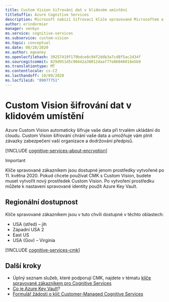 ```yaml
---
title: Custom Vision šifrování dat v klidovém umístění
titleSuffix: Azure Cognitive Services
description: Microsoft nabízí šifrovací klíče spravované Microsoftem a umožňuje také spravovat Cognitive Services předplatná s vlastními klíči, které se nazývají Customer Customer Key (CMK). Tento článek obsahuje informace o šifrování dat v klidovém umístění pro Custom Vision a o tom, jak povolit a spravovat CMK.
author: erindormier
manager: venkyv
ms.service: cognitive-services
ms.subservice: custom-vision
ms.topic: conceptual
ms.date: 08/28/2020
ms.author: egeaney
ms.openlocfilehash: 39257419f179bdce8c94f2ddb3a7cd8f5ac2d34f
ms.sourcegitcommit: 829d951d5c90442a38012daaf77e86046018e5b9
ms.translationtype: MT
ms.contentlocale: cs-CZ
ms.lasthandoff: 10/09/2020
ms.locfileid: "89077751"
---
```

# <a name="custom-vision-encryption-of-data-at-rest"></a>Custom Vision šifrování dat v klidovém umístění

Azure Custom Vision automaticky šifruje vaše data při trvalém ukládání do cloudu. Custom Vision šifrování chrání vaše data a umožňuje vám plnit závazky zabezpečení vaší organizace a dodržování předpisů.

[!INCLUDE [cognitive-services-about-encryption](../includes/cognitive-services-about-encryption.md)]

> [!IMPORTANT]
> Klíče spravované zákazníkem jsou dostupné jenom prostředky vytvořené po 11. května 2020. Pokud chcete používat CMK s Custom Vision, budete muset vytvořit nový prostředek Custom Vision. Po vytvoření prostředku můžete k nastavení spravované identity použít Azure Key Vault.

## <a name="regional-availability"></a>Regionální dostupnost

Klíče spravované zákazníkem jsou v tuto chvíli dostupné v těchto oblastech:

* USA (střed) – jih
* Západní USA 2
* East US
* USA (Gov) – Virginia

[!INCLUDE [cognitive-services-cmk](../includes/configure-customer-managed-keys.md)]

## <a name="next-steps"></a>Další kroky

* Úplný seznam služeb, které podporují CMK, najdete v tématu [klíče spravované zákazníkem pro Cognitive Services](../encryption/cognitive-services-encryption-keys-portal.md)
* [Co je Azure Key Vault](https://docs.microsoft.com/azure/key-vault/key-vault-overview)?
* [Formulář žádosti o klíč Customer-Managed Cognitive Services](https://aka.ms/cogsvc-cmk)
